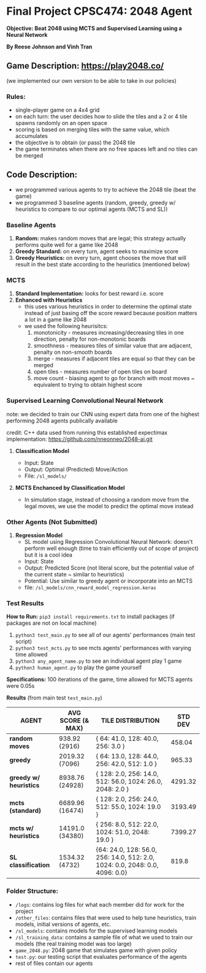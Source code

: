 # Final Project CPSC474: 2048 Agent
**Objective: Beat 2048 using MCTS and Supervised Learning using a Neural Network**

**By Reese Johnson and Vinh Tran**

## Game Description: https://play2048.co/
(we implemented our own version to be able to take in our policies)

### Rules:
- single-player game on a 4x4 grid
- on each turn: the user decides how to slide the tiles and a 2 or 4 tile spawns randomly on an open space
- scoring is based on merging tiles with the same value, which accumulates 
- the objective is to obtain (or pass) the 2048 tile 
- the game terminates when there are no free spaces left and no tiles can be merged

## Code Description:
- we programmed various agents to try to achieve the 2048 tile (beat the game)
- we programmed 3 baseline agents (random, greedy, greedy w/ heuristics to compare to our optimal agents (MCTS and SL))

### Baseline Agents 
1. **Random:** makes random moves that are legal; this strategy actually performs quite well for a game like 2048
2. **Greedy Standard:** on every turn, agent seeks to maximize score
3. **Greedy Heuristics:** on every turn, agent chooses the move that will result in the best state according to the heuristics (mentioned below)

### MCTS
1. **Standard Implementation:** looks for best reward i.e. score
2. **Enhanced with Heuristics**
    - this uses various heuristics in order to determine the optimal state instead of just basing off the score reward because position matters a lot in a game like 2048
    - we used the following heurisitcs:
      1. monotonicity - measures increasing/decreasing tiles in one direction, penalty for non-monotonic boards
      2. smoothness - measures tiles of similar value that are adjacent, penalty on non-smooth boards
      3. merge - measures if adjacent tiles are equal so that they can be merged
      4. open tiles - measures number of open tiles on board
      5. move count - biasing agent to go for branch with most moves ~ equivalent to trying to obtain highest score
   
### Supervised Learning Convolutional Neural Network
note: we decided to train our CNN using expert data from one of the highest performing 2048 agents publically available

credit: C++ data used from running this established expectimax implementation: https://github.com/nneonneo/2048-ai.git 

1. **Classification Model**
    - Input: State
    - Output: Optimal (Predicted) Move/Action
    - File: `/sl_models/`
      
2. **MCTS Enchanced by Classification Model**
    - In simulation stage, instead of choosing a random move from the legal moves, we use the model to predict the optimal move instead
  
### Other Agents (Not Submitted)

1. **Regression Model**
   - SL model using Regression Convolutional Neural Network: doesn't perform well enough (time to train efficiently out of scope of project) but it is a cool idea
   - Input: State
   - Output: Predicted Score (not literal score, but the potential value of the current state ~ similar to heuristics)
   - Potential: Use similar to greedy agent or incorporate into an MCTS
   - file: `/sl_models/cnn_reward_model_regression.keras`

### Test Results

**How to Run:** `pip3 install requirements.txt` to install packages (if packages are not on local machine)
1. `python3 test_main.py` to see all of our agents' performances (main test script)
2. `python3 test_mcts.py` to see mcts agents' performances with varying time allowed
3. `python3 any_agent_name.py` to see an individual agent play 1 game
4. `python3 human_agent.py` to play the game yourself

**Specifications:** 100 iterations of the game, time allowed for MCTS agents were 0.05s 

**Results** (from main test `test_main.py`)

| AGENT | AVG SCORE (& MAX) | TILE DISTRIBUTION | STD DEV |
| --- | --- | --- | --- |
| **random moves** | 938.92 (2916) | { 64: 41.0, 128: 40.0, 256: 3.0 } |  458.04 |
| **greedy** | 2019.32 (7096) | { 64: 13.0, 128: 44.0, 256: 42.0, 512: 1.0 } | 965.33 |
| **greedy w/ heuristics** | 8938.76 (24928) | { 128: 2.0, 256: 14.0, 512: 56.0, 1024: 26.0, 2048: 2.0 } | 4291.32 |
| **mcts (standard)** | 6689.96 (16474) | { 128: 2.0, 256: 24.0, 512: 55.0, 1024: 19.0 } | 3193.49 |
| **mcts w/ heuristics** | 14191.0 (34380) | { 256: 8.0, 512: 22.0, 1024: 51.0, 2048: 19.0 } | 7399.27 |
| **SL classification** |1534.32 (4732)|{64: 24.0, 128: 56.0, 256: 14.0, 512: 2.0, 1024: 0.0, 2048: 0.0, 4096: 0.0} |819.8 |


### Folder Structure:
- `/logs`: contains log files for what each member did for work for the project
- `/other_files`: contains files that were used to help tune heuristics, train models, initial versions of agents, etc.
- `/sl_models`: contains models for the supervised learning models
- `/sl_training_data`: contains a sample file of what we used to train our models (the real training model was too large)
- `game_2048.py`: 2048 game that simulates game with given policy
- `test.py`: our testing script that evaluates performance of the agents
- rest of files contain our agents
